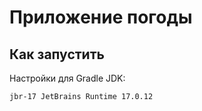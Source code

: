 # Приложение погоды

## Как запустить

Настройки для Gradle JDK:
   ```bash
   jbr-17 JetBrains Runtime 17.0.12

